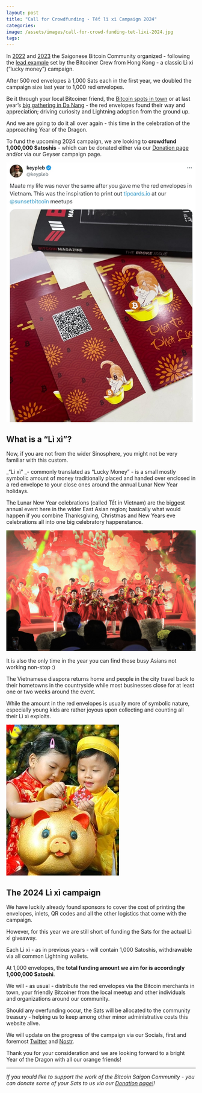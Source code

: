 ```yaml
---
layout: post
title: "Call for Crowdfunding - Tết lì xì Campaign 2024"
categories: 
image: /assets/images/call-for-crowd-funding-tet-lixi-2024.jpg
tags: 
---
```

In [2022](https://bitcoinsaigon.org/li-xi-2022/) and [2023](https://bitcoinsaigon.org/li-xi-2023/) the Saigonese Bitcoin Community organized - following the [lead example](https://www.bitcoin.org.hk/laisee/) set by the Bitcoiner Crew from Hong Kong - a classic Lì xì (“lucky money”) campaign.

After 500 red envelopes à 1,000 Sats each in the first year, we doubled the campaign size last year to 1,000 red envelopes.

Be it through your local Bitcoiner friend, the [Bitcoin spots in town](https://bitcoinsaigon.org/sats-bitcoin-merchants-directory-saigon) or at last year’s [big gathering in Da Nang](https://bitcoinsaigon.org/lightningcon-vietnam-2023/) - the red envelopes found their way and appreciation; driving curiosity and Lightning adoption from the ground up.

And we are going to do it all over again - this time in the celebration of the approaching Year of the Dragon.

To fund the upcoming 2024 campaign, we are looking to **crowdfund 1,000,000 Satoshis** - which can be donated either via our [Donation page](https://bitcoinsaigon.org/donate-satoshis) and/or via our Geyser campaign page.

![Li Xi](/assets/images/call-for-crowd-funding-tet-lixi-2024-1.jpg)

## What is a “Lì xì”?

Now, if you are not from the wider Sinosphere, you might not be very familiar with this custom.

_“Lì xì” _- commonly translated as “Lucky Money” - is a small mostly symbolic amount of money traditionally placed and handed over enclosed in a red envelope to your close ones around the annual Lunar New Year holidays.

The Lunar New Year celebrations (called Tết in Vietnam) are the biggest annual event here in the wider East Asian region; basically what would happen if you combine Thanksgiving, Christmas and New Years eve celebrations all into one big celebratory happenstance.

![Li Xi](/assets/images/call-for-crowd-funding-tet-lixi-2024-2.jpg)

It is also the only time in the year you can find those busy Asians not working non-stop :) 

The Vietnamese diaspora returns home and people in the city travel back to their hometowns in the countryside while most businesses close for at least one or two weeks around the event.

While the amount in the red envelopes is usually more of symbolic nature, especially young kids are rather joyous upon collecting and counting all their Lì xì exploits.

![Li Xi](/assets/images/call-for-crowd-funding-tet-lixi-2024-3.jpg)

## The 2024 Lì xì campaign

We have luckily already found sponsors to cover the cost of printing the envelopes, inlets, QR codes and all the other logistics that come with the campaign.

However, for this year we are still short of funding the Sats for the actual Lì xì giveaway.

Each Lì xì - as in previous years - will contain 1,000 Satoshis, withdrawable via all common Lightning wallets. 

At 1,000 envelopes, the **total funding amount we aim for is accordingly 1,000,000 Satoshi**.

We will - as usual - distribute the red envelopes via the Bitcoin merchants in town, your friendly Bitcoiner from the local meetup and other individuals and organizations around our community.

Should any overfunding occur, the Sats will be allocated to the community treasury - helping us to keep among other minor administrative costs this website alive.

We will update on the progress of the campaign via our Socials, first and foremost [Twitter](https://twitter.com/BitcoinSaigon) and [Nostr](https://iris.to/npub13ek3cargj3wtuduut5y0jkdlqkmvxmrvzzex96krzejjj580t9ashr4946).

Thank you for your consideration and we are looking forward to a bright Year of the Dragon with all our orange friends!

---

*If you would like to support the work of the Bitcoin Saigon Community - you can donate some of your Sats to us via our [Donation page!](https://bitcoinsaigon.org/donate-satoshis)!*